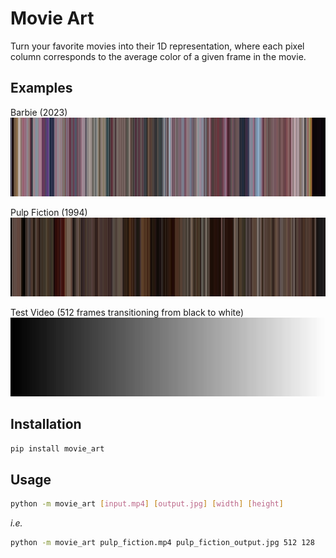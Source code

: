 # Movie Art
Turn your favorite movies into their 1D representation, where each pixel column 
corresponds to the average color of a given frame in the movie.

## Examples
Barbie (2023)
![Barbie (2023)](img/barbie_output.jpg)

Pulp Fiction (1994)
![Pulp Fiction (1994)](img/pulp_fiction_output.jpg)

Test Video (512 frames transitioning from black to white)
![Test Video (512 frames transitioning from black to white)](img/test_output.jpg)

## Installation
```sh
pip install movie_art
```

## Usage
```sh
python -m movie_art [input.mp4] [output.jpg] [width] [height]
```
*i.e.*
```sh
python -m movie_art pulp_fiction.mp4 pulp_fiction_output.jpg 512 128
```
